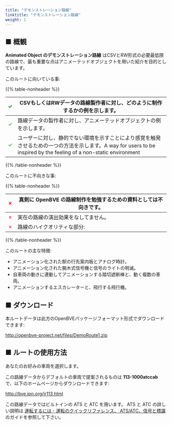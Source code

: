 ```yaml
---
title: "デモンストレーション路線"
linktitle: "デモンストレーション路線"
weight: 1
---
```


## ■ 概観


**Animated Object のデモンストレーション路線** はCSVとRW形式の必要最低限の路線で、最も重要な点はアニメーテッドオブジェクトを用いた紹介を目的としています。

このルートに向いている事:

{{% table-nonheader %}}

| <font color="Green">✓</font> | CSVもしくはRWデータの路線製作者に対し、どのように制作するかの例を示します。 |
| ---------------------------- | ------------------------------------------------------------- |
| <font color="Green">✓</font> | 路線データの製作者に対し、アニメーテッドオブジェクトの例を示します。  |
| <font color="Green">✓</font> | ユーザーに対し、静的でない環境を示すことにより感覚を触発させるための一つの方法を示します。A way for users to be inspired by the feeling of a non-static environment  |

{{% /table-nonheader %}}

このルートに不向きな事:

{{% table-nonheader %}}

| <font color="Red">✗</font>  | 真剣に OpenBVE の路線制作を勉強するための資料としては不向きです。 |
| --------------------------- | ------------------------------------------------------------- |
| <font color="Red">✗</font>  | 実在の路線の演出効果をなしてません。  |
| <font color="Red">✗</font>  | 路線のハイクオリティな部分:  |

{{% /table-nonheader %}}

このルートの主な特徴:

* アニメーション化された駅の行先案内板とアナログ時計。
* アニメーション化された腕木式信号機と信号のライトの明滅。
* 自車両の動きに連動してアニメーションする踏切遮断棒と、動く複数の車両。
* アニメーションするエスカレーターと、飛行する飛行機。

## ■ ダウンロード

本ルートデータは此方のOpenBVEパッケージフォーマット形式でダウンロードできます:

<http://openbve-project.net/files/DemoRoute1.zip>

## ■ ルートの使用方法

あなたのお好みの車両を選択します。

この路線データからデフォルトの車両で提案されるものは **113-1000atccab**で、以下のホームページからダウンロードできます:

<http://bve.jpn.org/jr113.html>

この路線データではビルトインの ATS と ATC を用います。 ATS と ATC の詳しい説明は <a href="https://openbve-project.net/play-japanese/">運転するには - 運転のクイックリファレンス、 ATS/ATC、信号と標識</a> のガイドを参照して下さい。